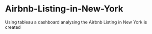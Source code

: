 # Airbnb-Listing-in-New-York
Using tableau a dashboard analysing the Airbnb Listing in New York is created 
